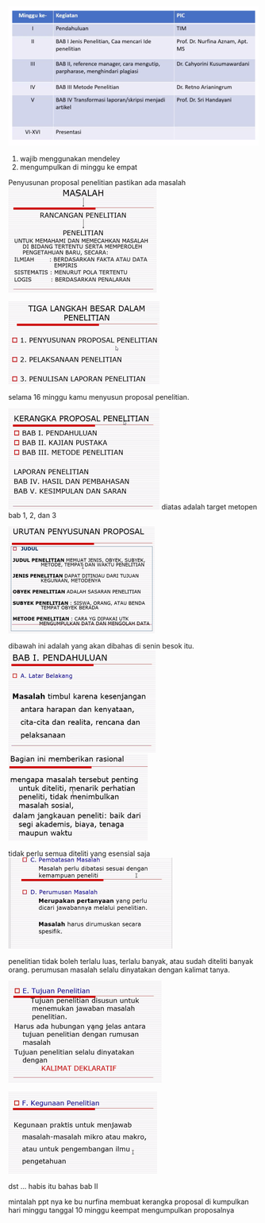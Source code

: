 ![4ebdfc4ce6c4c999f8e9bdfbd15a2965.png](../../../../_resources/4ebdfc4ce6c4c999f8e9bdfbd15a2965.png)

1.  wajib menggunakan mendeley
2.  mengumpulkan di minggu ke empat

Penyusunan proposal penelitian
pastikan ada masalah
![1ced733940a8c6b1ccd159feef10ca8b.png](../../../../_resources/1ced733940a8c6b1ccd159feef10ca8b.png)

![5e2e01cc8a2556005388327d3a321a1d.png](../../../../_resources/5e2e01cc8a2556005388327d3a321a1d.png)

selama 16 minggu kamu menyusun proposal penelitian.

![840287a27658a2e21931f3e4a73dab13.png](../../../../_resources/840287a27658a2e21931f3e4a73dab13.png)
diatas adalah target metopen
bab 1, 2, dan 3

![f43c0c419a4f127d5e71a52abcefc621.png](../../../../_resources/f43c0c419a4f127d5e71a52abcefc621.png)

dibawah ini adalah yang akan dibahas di senin besok itu.
![94a3f87673488e17137e50f3b5fb0da8.png](../../../../_resources/94a3f87673488e17137e50f3b5fb0da8.png)
![050d03f8fe4e948209de683446f0da2a.png](../../../../_resources/050d03f8fe4e948209de683446f0da2a.png)

tidak perlu semua diteliti yang esensial saja
![9da7c370f74648223ff748363bf16a4b.png](../../../../_resources/9da7c370f74648223ff748363bf16a4b.png)

penelitian tidak boleh terlalu luas, terlalu banyak, atau sudah diteliti banyak orang. perumusan masalah selalu dinyatakan dengan kalimat tanya.

![f0eea70956e222191291ca3f8514edf3.png](../../../../_resources/f0eea70956e222191291ca3f8514edf3.png)

![067e43c5e08817de90b62c8b80624b52.png](../../../../_resources/067e43c5e08817de90b62c8b80624b52.png)

dst ... habis itu bahas bab II

mintalah ppt nya ke bu nurfina
membuat kerangka proposal di kumpulkan hari minggu tanggal 10
minggu keempat mengumpulkan proposalnya